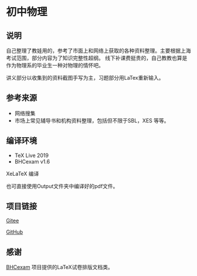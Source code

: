 # 初中物理

## 说明
自己整理了教娃用的，参考了市面上和网络上获取的各种资料整理。主要根据上海考试范围，部分内容为了知识完整性超纲。
线下补课费挺贵的，自己教教也算是作为物理系的毕业生一种对物理的情怀吧。

讲义部分以收集到的资料截图手写为主，习题部分用LaTex重新输入。

## 参考来源
* 网络搜集
* 市场上常见辅导书和机构资料整理，包括但不限于SBL，XES 等等。

## 编译环境
* TeX Live 2019
* BHCexam v1.6

XeLaTeX 编译

也可直接使用Output文件夹中编译好的pdf文件。
## 项目链接
[Gitee](https://gitee.com/guanqunchen/middle-school-physics)

[GitHub](https://github.com/gavingqchen/middle-school-physics)

## 感谢
[BHCexam](https://github.com/mathedu4all/bhcexam) 项目提供的LaTeX试卷排版文档类。

